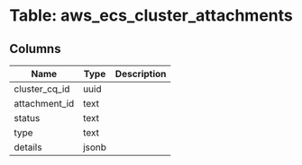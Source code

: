
# Table: aws_ecs_cluster_attachments

## Columns
| Name        | Type           | Description  |
| ------------- | ------------- | -----  |
|cluster_cq_id|uuid||
|attachment_id|text||
|status|text||
|type|text||
|details|jsonb||
